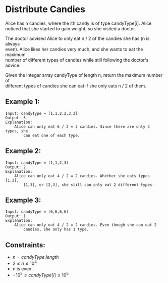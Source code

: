 # Distribute Candies

Alice has n candies, where the ith candy is of type candyType[i]. Alice  
noticed that she started to gain weight, so she visited a doctor.

The doctor advised Alice to only eat n / 2 of the candies she has (n is always  
even). Alice likes her candies very much, and she wants to eat the maximum  
number of different types of candies while still following the doctor's advice.

Given the integer array candyType of length n, return the maximum number of  
different types of candies she can eat if she only eats n / 2 of them.

 

## Example 1:

    Input: candyType = [1,1,2,2,3,3]
    Output: 3
    Explanation: 
        Alice can only eat 6 / 2 = 3 candies. Since there are only 3 types, she
            can eat one of each type.

## Example 2:

    Input: candyType = [1,1,2,3]
    Output: 2
    Explanation: 
        Alice can only eat 4 / 2 = 2 candies. Whether she eats types [1,2], 
            [1,3], or [2,3], she still can only eat 2 different types.

## Example 3:

    Input: candyType = [6,6,6,6]
    Output: 1
    Explanation: 
        Alice can only eat 4 / 2 = 2 candies. Even though she can eat 2 
            candies, she only has 1 type.

 

## Constraints:

* $n = candyType.length$
* $2 \le n \le 10^4$
* n is even.
* $-10^5 \le candyType[i] \le 10^5$
